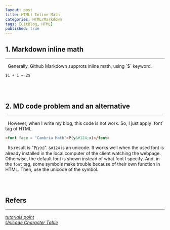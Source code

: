 ```yaml
---
layout: post
title: HTML) Inline Math
categories: HTML/Markdown
tags: [GitBlog, HTML]
published: true
---
```

## 1. Markdown inline math
<hr>
&nbsp;&nbsp;Generally, Github Markdown supprots inline math, using `$` keyword.

```html
$1 + 1 = 2$
```

<br/><br/>

## 2. MD code problem and an alternative
<hr>
&nbsp;&nbsp;However, when I write my blog, this code is not work. So, I just apply `font` tag of HTML.

```html
<font face = "Cambria Math">P(y&#124;x)</font>
```
&nbsp;&nbsp;Its result is "<font face = "Cambria Math">P(y&#124;x)</font>". `&#124` is an unicode. It works well when the used font is already installed in the local computer of the client watching the webpage. Otherwise, the default font is shown instead of what font I specify. And, in the `font` tag, some symbols make trouble because of their own function in HTML. Then, use the unicode of the symbol.

<br/><br/>

## Refers
<hr>
<a href = "https://www.tutorialspoint.com/html/html_fonts.htm"><i>tutorials point</i> </a><br/>
<a href = "https://unicode-table.com/en/sets/mathematical-signs/"><i>Unicode Character Table</i> </a><br/>